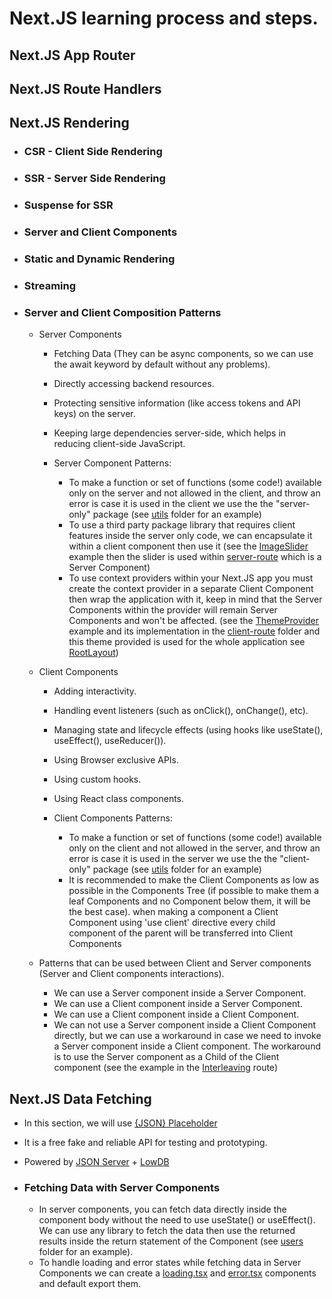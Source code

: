 # Next.JS learning process and steps.

## Next.JS App Router

## Next.JS Route Handlers

## Next.JS Rendering

- ### CSR - Client Side Rendering
- ### SSR - Server Side Rendering
- ### Suspense for SSR
- ### Server and Client Components
- ### Static and Dynamic Rendering
- ### Streaming
- ### Server and Client Composition Patterns

  - Server Components

    - Fetching Data (They can be async components, so we can use the await keyword by default without any problems).
    - Directly accessing backend resources.
    - Protecting sensitive information (like access tokens and API keys) on the server.
    - Keeping large dependencies server-side, which helps in reducing client-side JavaScript.

    - Server Component Patterns:

      - To make a function or set of functions (some code!) available only on the server and not allowed in the client, and throw an error is case it is used in the client we use the the "server-only" package (see [utils](./next.js-rendering/src/utils/server-utils.ts) folder for an example)
      - To use a third party package library that requires client features inside the server only code, we can encapsulate it within a client component then use it (see the [ImageSlider](./next.js-rendering/src/compenents/imageSlider.tsx) example then the slider is used within [server-route](./next.js-rendering/src/app/server-route/page.tsx) which is a Server Component)
      - To use context providers within your Next.JS app you must create the context provider in a separate Client Component then wrap the application with it, keep in mind that the Server Components within the provider will remain Server Components and won't be affected. (see the [ThemeProvider](./next.js-rendering/src/compenents/themeProvider.tsx) example and its implementation in the [client-route](./next.js-rendering/src/app/client-route/page.tsx) folder and this theme provided is used for the whole application see [RootLayout](./next.js-rendering/src/app/layout.tsx))

  - Client Components

    - Adding interactivity.
    - Handling event listeners (such as onClick(), onChange(), etc).
    - Managing state and lifecycle effects (using hooks like useState(), useEffect(), useReducer()).
    - Using Browser exclusive APIs.
    - Using custom hooks.
    - Using React class components.

    - Client Components Patterns:

      - To make a function or set of functions (some code!) available only on the client and not allowed in the server, and throw an error is case it is used in the server we use the the "client-only" package (see [utils](./next.js-rendering/src/utils/client-utils.ts) folder for an example)
      - It is recommended to make the Client Components as low as possible in the Components Tree (if possible to make them a leaf Components and no Component below them, it will be the best case). when making a component a Client Component using 'use client' directive every child component of the parent will be transferred into Client Components

  - Patterns that can be used between Client and Server components (Server and Client components interactions).

    - We can use a Server component inside a Server Component.
    - We can use a Client component inside a Server Component.
    - We can use a Client component inside a Client Component.
    - We can not use a Server component inside a Client Component directly, but we can use a workaround in case we need to invoke a Server component inside a Client component. The workaround is to use the Server component as a Child of the Client component (see the example in the [Interleaving](./next.js-rendering/src/app/interleaving/page.tsx) route)

## Next.JS Data Fetching

- In this section, we will use [{JSON} Placeholder](http://jsonplaceholder.typicode.com/)
- It is a free fake and reliable API for testing and prototyping.
- Powered by <u>JSON Server</u> + <u>LowDB</u>

- ### Fetching Data with Server Components

  - In server components, you can fetch data directly inside the component body without the need to use useState() or useEffect(). We can use any library to fetch the data then use the returned results inside the return statement of the Component (see [users](./next.js-data-fetching/src/app/users/page.tsx) folder for an example).
  - To handle loading and error states while fetching data in Server Components we can create a [loading.tsx](./next.js-data-fetching/src/app/users/loading.tsx) and [error.tsx](./next.js-data-fetching/src/app/users/error.tsx) components and default export them.
